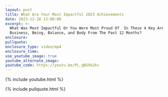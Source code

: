 ```yaml
---
layout: post
title: What Are Your Most Impactful 2023 Achievements
date: 2023-12-26 13:00:00
excerpt: >-
  What Was Most Impactful Or You Were Most Proud Of  In These 4 Key Areas Your
  Business, Being, Balance, and Body From The Past 12 Months?
enclosure:
pullquote:
enclosure_type: video/mp4
enclosure_time:
use_youtube_image: true
youtube_alternate_image:
youtube_code: https://youtu.be/PL_qBShb2kc
---
```

{% include youtube.html %}

{% include pullquote.html %}
